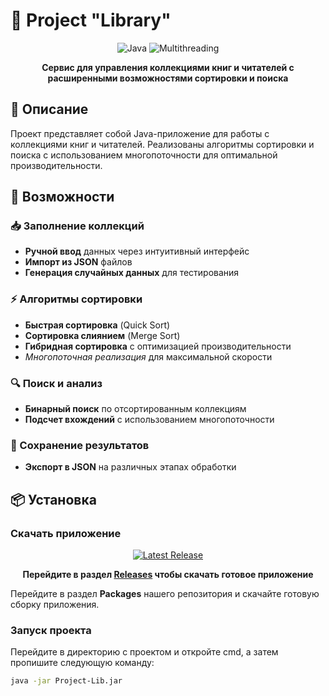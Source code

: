 # 💫 Project "Library"

<div align="center">

![Java](https://img.shields.io/badge/Java-17%2B-orange?style=for-the-badge&logo=java)
![Multithreading](https://img.shields.io/badge/Multithreading-✓-blue?style=for-the-badge)

**Сервис для управления коллекциями книг и читателей с расширенными возможностями сортировки и поиска**

</div>

## 📖 Описание

Проект представляет собой Java-приложение для работы с коллекциями книг и читателей. Реализованы алгоритмы сортировки и поиска с использованием многопоточности для оптимальной производительности.

## 🚀 Возможности

### 📥 Заполнение коллекций
- **Ручной ввод** данных через интуитивный интерфейс
- **Импорт из JSON** файлов
- **Генерация случайных данных** для тестирования

### ⚡ Алгоритмы сортировки
- **Быстрая сортировка** (Quick Sort)
- **Сортировка слиянием** (Merge Sort)  
- **Гибридная сортировка** с оптимизацией производительности
- *Многопоточная реализация* для максимальной скорости

### 🔍 Поиск и анализ
- **Бинарный поиск** по отсортированным коллекциям
- **Подсчет вхождений** с использованием многопоточности

### 💾 Сохранение результатов
- **Экспорт в JSON** на различных этапах обработки

## 📦 Установка

### Скачать приложение

<div align="center">

[![Latest Release](https://img.shields.io/badge/🎯_Скачать_последнюю_версию-8A2BE2?style=for-the-badge&logo=github)](https://github.com/IPaleLuna/Dream-Team-Project/releases/latest)

**Перейдите в раздел [Releases](https://github.com/IPaleLuna/Dream-Team-Project/releases) чтобы скачать готовое приложение**

</div>

Перейдите в раздел **Packages** нашего репозитория и скачайте готовую сборку приложения.

### Запуск проекта
Перейдите в директорию с проектом и откройте cmd, а затем пропишите следующую команду:
```bash
java -jar Project-Lib.jar
```

